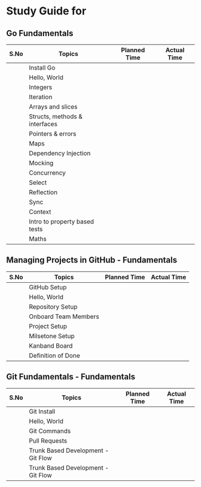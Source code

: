 # Study Guide for

## Go Fundamentals

| S.No | Topics                        | Planned Time | Actual Time |
| ---- | ----------------------------- | ------------ | ----------- |
|      | Install Go                    |              |             |
|      | Hello, World                  |              |             |
|      | Integers                      |              |             |
|      | Iteration                     |              |             |
|      | Arrays and slices             |              |             |
|      | Structs, methods & interfaces |              |             |
|      | Pointers & errors             |              |             |
|      | Maps                          |              |             |
|      | Dependency Injection          |              |             |
|      | Mocking                       |              |             |
|      | Concurrency                   |              |             |
|      | Select                        |              |             |
|      | Reflection                    |              |             |
|      | Sync                          |              |             |
|      | Context                       |              |             |
|      | Intro to property based tests |              |             |
|      | Maths                         |              |             |

## Managing Projects in GitHub - Fundamentals

| S.No | Topics               | Planned Time | Actual Time |
| ---- | -------------------- | ------------ | ----------- |
|      | GitHub Setup         |              |             |
|      | Hello, World         |              |             |
|      | Repository Setup     |              |             |
|      | Onboard Team Members |              |             |
|      | Project Setup        |              |             |
|      | Milsetone Setup      |              |             |
|      | Kanband Board        |              |             |
|      | Definition of Done   |              |             |

## Git Fundamentals - Fundamentals

| S.No | Topics                             | Planned Time | Actual Time |
| ---- | ---------------------------------- | ------------ | ----------- |
|      | Git Install                        |              |             |
|      | Hello, World                       |              |             |
|      | Git Commands                       |              |             |
|      | Pull Requests                      |              |             |
|      | Trunk Based Development - Git Flow |              |             |
|      | Trunk Based Development - Git Flow |              |             |
